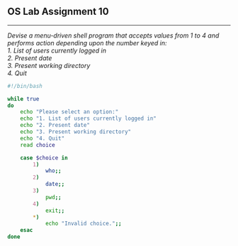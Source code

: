 ## OS Lab Assignment 10

---

_Devise a menu-driven shell program that accepts values from 1 to 4 and performs action depending upon the number keyed in:_<br>
_1. List of users currently logged in_<br>
_2. Present date_<br>
_3. Present working directory_<br>
_4. Quit_<br>

```bash
#!/bin/bash

while true
do
    echo "Please select an option:"
    echo "1. List of users currently logged in"
    echo "2. Present date"
    echo "3. Present working directory"
    echo "4. Quit"
    read choice

    case $choice in
        1)
            who;;
        2)
            date;;
        3)
            pwd;;
        4)
            exit;;
        *)
            echo "Invalid choice.";;
    esac
done

```
